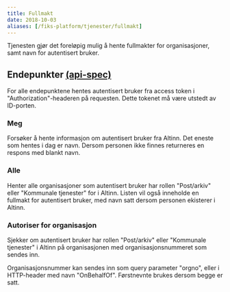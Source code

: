 ```yaml
---
title: Fullmakt
date: 2018-10-03
aliases: [/fiks-platform/tjenester/fullmakt]
---
```

Tjenesten gjør det foreløpig mulig å hente fullmakter for organisasjoner, samt navn for autentisert bruker.

## Endepunkter [(api-spec)](https://editor.swagger.io/?url=https://ks-no.github.io/api/fullmakt-api-v1.json)

For alle endepunktene hentes autentisert bruker fra access token i "Authorization"-headeren på requesten. Dette tokenet 
må være utstedt av ID-porten.

### Meg
Forsøker å hente informasjon om autentisert bruker fra Altinn. Det eneste som hentes i dag er navn. Dersom personen ikke 
finnes returneres en respons med blankt navn.

### Alle
Henter alle organisasjoner som autentisert bruker har rollen "Post/arkiv" eller "Kommunale tjenester" for i Altinn. 
Listen vil også inneholde en fullmakt for autentisert bruker, med navn satt dersom personen ekisterer i Altinn.

### Autoriser for organisasjon
Sjekker om autentisert bruker har rollen "Post/arkiv" eller "Kommunale tjenester" i Altinn på organisasjonen med 
organisasjonsnummeret som sendes inn.

Organisasjonsnummer kan sendes inn som query parameter "orgno", eller i HTTP-header med navn "OnBehalfOf". Førstnevnte 
brukes dersom begge er satt.

